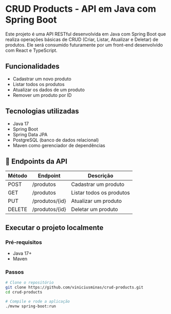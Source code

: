 # CRUD Products - API em Java com Spring Boot

Este projeto é uma API RESTful desenvolvida em Java com Spring Boot que realiza operações básicas de CRUD (Criar, Listar, Atualizar e Deletar) de produtos. Ele será consumido futuramente por um front-end desenvolvido com React e TypeScript.

## Funcionalidades

- Cadastrar um novo produto
- Listar todos os produtos
- Atualizar os dados de um produto
- Remover um produto por ID

## Tecnologias utilizadas

- Java 17
- Spring Boot
- Spring Data JPA
- PostgreSQL (banco de dados relacional)
- Maven como gerenciador de dependências

## 🔗 Endpoints da API

| Método | Endpoint         | Descrição               |
|--------|------------------|-------------------------|
| POST   | /produtos        | Cadastrar um produto    |
| GET    | /produtos        | Listar todos os produtos|
| PUT    | /produtos/{id}   | Atualizar um produto    |
| DELETE | /produtos/{id}   | Deletar um produto      |

## Executar o projeto localmente

### Pré-requisitos

- Java 17+
- Maven

### Passos

```bash
# Clone o repositório
git clone https://github.com/viniciusminas/crud-products.git
cd crud-products

# Compile e rode a aplicação
./mvnw spring-boot:run


